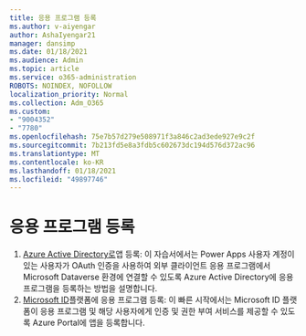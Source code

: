```yaml
---
title: 응용 프로그램 등록
ms.author: v-aiyengar
author: AshaIyengar21
manager: dansimp
ms.date: 01/18/2021
ms.audience: Admin
ms.topic: article
ms.service: o365-administration
ROBOTS: NOINDEX, NOFOLLOW
localization_priority: Normal
ms.collection: Adm_O365
ms.custom:
- "9004352"
- "7780"
ms.openlocfilehash: 75e7b57d279e508971f3a846c2ad3ede927e9c2f
ms.sourcegitcommit: 7b213fd5e8a3fdb5c602673dc194d576d372ac96
ms.translationtype: MT
ms.contentlocale: ko-KR
ms.lasthandoff: 01/18/2021
ms.locfileid: "49897746"
---
```

# <a name="application-registration"></a>응용 프로그램 등록

1. [Azure Active Directory로](https://docs.microsoft.com/powerapps/developer/data-platform/walkthrough-register-app-azure-active-directory)앱 등록: 이 자습서에서는 Power Apps 사용자 계정이 있는 사용자가 OAuth 인증을 사용하여 외부 클라이언트 응용 프로그램에서 Microsoft Dataverse 환경에 연결할 수 있도록 Azure Active Directory에 응용 프로그램을 등록하는 방법을 설명합니다.
1. [Microsoft ID](https://docs.microsoft.com/azure/active-directory/develop/quickstart-register-app)플랫폼에 응용 프로그램 등록: 이 빠른 시작에서는 Microsoft ID 플랫폼이 응용 프로그램 및 해당 사용자에게 인증 및 권한 부여 서비스를 제공할 수 있도록 Azure Portal에 앱을 등록합니다.
